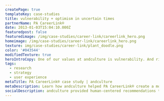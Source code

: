 ```yaml
---
createPage: true
templateKey: case-studies
title: vulnerability + optimism in uncertain times
partnerName: PA CareerLink®
date: 2013-01-03T15:04:10.000Z
featuredpost: false
featuredimage: /img/case-studies/career-link/careerlink_hero.png
homeimage: /img/case-studies/career-link/careerlink_hero.png
texture: img/case-studies/career-link/plant_doodle.png
color: '#043544'
modifiedTexture: true
heroIntroCopy: One of our values at andculture is vulnerability. And right now, it's time to be vulnerable. It goes without saying that the job market is in turmoil presently. While we (and many others) have transitioned to a fully remote environment to continue delivering for our client partners, we feel the anxiety of so many that find themselves in less fortunate circumstances. This is a time where we collectively need to support those that most desperately need a new way, a reality that will provide a path forward.
tags:
  - research
  - strategy
  - user experience
metaTitle: PA CareerLink® case study | andculture
metaDescription: Learn how andculture helped PA CareerLink® create a more accessible experience to improve government funded career support services.
socialDescription: andculture provided human-centered recommendations to improve government-funded career support services through PA CareerLink.
---
```

